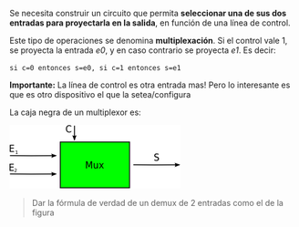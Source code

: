 Se necesita construir un circuito que permita **seleccionar una de sus dos entradas para proyectarla en la salida**, en función de una línea de control. 

Este tipo de operaciones se denomina **multiplexación**. Si el control vale 1, se proyecta la entrada _e0_, y en caso contrario se proyecta _e1_. Es decir:

```
si c=0 entonces s=e0, si c=1 entonces s=e1
```

**Importante:** La línea de control es otra entrada mas! Pero lo interesante es que es otro dispositivo el que la setea/configura

La caja negra de un multiplexor es:

![caja negra mux](https://github.com/Orga-UNQ/mumuki-guia-bajo-nivel-logica-digital/blob/master/assets/mux.png?raw=true "Logo Title Text 1")

> Dar la fórmula de verdad de un demux de 2 entradas como el de la figura
